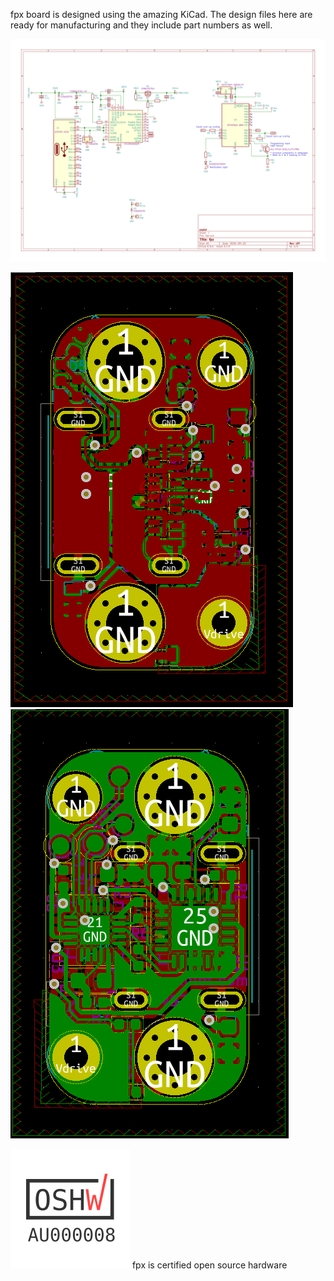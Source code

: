 fpx board is designed using the amazing KiCad. The design files here are
ready for manufacturing and they include part numbers as well.

![fpx schematics](./schematics.svg)

![fpx pcb front side](./pcb-front.png) ![fpx pcb back side](./pcb-back.png)

![open source hardware mark](./oshw.svg) fpx is certified open source hardware
